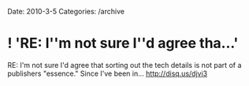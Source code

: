 Date: 2010-3-5
Categories: /archive

# ! 'RE: I''m not sure I''d agree tha...'

RE: I'm not sure I'd agree that sorting out the tech details is not part of a publishers "essence." Since I've been in… <a href="http://disq.us/djvi3" rel="nofollow">http://disq.us/djvi3</a>
